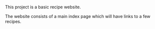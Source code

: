 This project is a basic recipe website.

The website consists of a main index page which will have links to a few recipes.